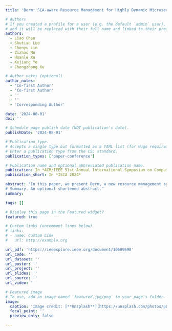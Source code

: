 ```yaml
---
title: 'Derm: SLA-aware Resource Management for Highly Dynamic Microservices'

# Authors
# If you created a profile for a user (e.g. the default `admin` user), write the username (folder name) here
# and it will be replaced with their full name and linked to their profile.
authors:
  - Liao Chen
  - Shutian Luo
  - Chenyu Lin
  - Zizhao Mo
  - Huanle Xu
  - Kejiang Ye
  - Chengzhong Xu

# Author notes (optional)
author_notes:
  - 'Co-first Author'
  - 'Co-first Author'
  - ''
  - ''
  - 'Corresponding Author'

date: '2024-08-01'
doi: ''

# Schedule page publish date (NOT publication's date).
publishDate: '2024-08-01'

# Publication type.
# Accepts a single type but formatted as a YAML list (for Hugo requirements).
# Enter a publication type from the CSL standard.
publication_types: ['paper-conference']

# Publication name and optional abbreviated publication name.
publication: In *ACM/IEEE 51st Annual International Symposium on Computer Architecture (ISCA) 2024*
publication_short: In *ISCA 2024*

abstract: "In this paper, we present Derm, a new resource management system designed for microservice applications with highly dynamic graphs. Our principal finding is that prioritizing different microservice graphs can lead to a substantial reduction in resource allocation. To take advantage of this opportunity, we develop three main components. The first is a performance model that describes uncertainties of microservice latency through a conditional exponential distribution. The second is a probabilistic quantification of the dynamics of microservice graphs. The third is an optimization method for adjusting the resource allocation of microservices to minimize resource usage. We evaluate Derm in our cluster using real microservice benchmarks and production traces. The results highlight that Derm  reduces the resource usage by 68.4% and lowers SLA violation probability by 6.7x, compared to existing approaches.
# Summary. An optional shortened abstract."
summary: 

tags: []

# Display this page in the Featured widget?
featured: true

# Custom links (uncomment lines below)
# links:
# - name: Custom Link
#   url: http://example.org

url_pdf: 'https://ieeexplore.ieee.org/document/10609698'
url_code: ''
url_dataset: ''
url_poster: ''
url_project: ''
url_slides: ''
url_source: ''
url_video: ''

# Featured image
# To use, add an image named `featured.jpg/png` to your page's folder.
image:
  caption: 'Image credit: [**Unsplash**](https://unsplash.com/photos/pLCdAaMFLTE)'
  focal_point: ''
  preview_only: false

---
```



